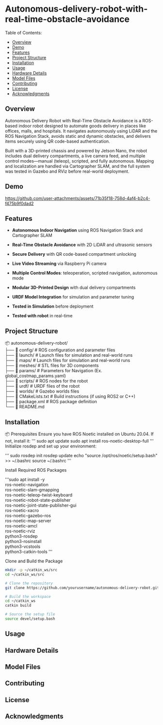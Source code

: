 # Autonomous-delivery-robot-with-real-time-obstacle-avoidance

Table of Contents:

  - [Overview](#overview)
  - [Demo](#demo)
  - [Features](#features)
  - [Project Structure](#projectstructure)
  - [Installation](#installation)
  - [Usage](#usage)
  - [Hardware Details](#hardwaredetails)
  - [Model Files](#modelfiles)
  - [Contributing](#contributing)
  - [License](#license)
  - [Acknowledgments](#acknowledgments)

## Overview

Autonomous Delivery Robot with Real-Time Obstacle Avoidance is a ROS-based indoor robot designed to automate goods delivery in places like offices, malls, and hospitals. It navigates autonomously using LiDAR and the ROS Navigation Stack, avoids static and dynamic obstacles, and delivers items securely using QR code-based authentication.

Built with a 3D-printed chassis and powered by Jetson Nano, the robot includes dual delivery compartments, a live camera feed, and multiple control modes—manual (teleop), scripted, and fully autonomous. Mapping and localization are handled via Cartographer SLAM, and the full system was tested in Gazebo and RViz before real-world deployment.


## Demo

https://github.com/user-attachments/assets/71b35f18-758d-4af4-b2c4-f475b9f0dad2


## Features

- **Autonomous Indoor Navigation** using ROS Navigation Stack and Cartographer SLAM

- **Real-Time Obstacle Avoidance** with 2D LiDAR and ultrasonic sensors

- **Secure Delivery** with QR code-based compartment unlocking

- **Live Video Streaming** via Raspberry Pi camera

- **Multiple Control Modes**: teleoperation, scripted navigation, autonomous mode

- **Modular 3D-Printed Design** with dual delivery compartments

- **URDF Model Integration** for simulation and parameter tuning

- **Tested in Simulation** before deployment

- **Tested with robot** in real-time



## Project Structure

📦 autonomous-delivery-robot/\
├── 📂 config/               # ROS configuration and parameter files\
├── 📂 launch/               # Launch files for simulation and real-world runs\
├── 📂 maps/               # Launch files for simulation and real-world runs\
├── 📂 meshes/               # STL files for 3D components\
├── 📂 params/               # Parameters for Navigation (Ex. global_costmap_params.yaml)\
├── 📂 scripts/               # ROS nodes for the robot\
├── 📂 urdf/               # URDF files of the robot\
├── 📂 worlds/               # Gazebo worlds files\
├── 📜 CMakeLists.txt        # Build instructions (if using ROS2 or C++)\
├── 📜 package.xml           # ROS package definition\
└── 📜 README.md


## Installation

📦 Prerequisites
Ensure you have ROS Noetic installed on Ubuntu 20.04. If not, install it:
'''
sudo apt update
sudo apt install ros-noetic-desktop-full
'''
Initialize rosdep and set up your environment:

'''
sudo rosdep init
rosdep update
echo "source /opt/ros/noetic/setup.bash" >> ~/.bashrc
source ~/.bashrc
'''

Install Required ROS Packages

'''sudo apt install -y \
  ros-noetic-navigation \
  ros-noetic-slam-gmapping \
  ros-noetic-teleop-twist-keyboard \
  ros-noetic-robot-state-publisher \
  ros-noetic-joint-state-publisher-gui \
  ros-noetic-xacro \
  ros-noetic-gazebo-ros \
  ros-noetic-map-server \
  ros-noetic-amcl \
  ros-noetic-rviz \
  python3-rosdep \
  python3-rosinstall \
  python3-vcstools \
  python3-catkin-tools
  '''
  
Clone and Build the Package

```bash
mkdir -p ~/catkin_ws/src
cd ~/catkin_ws/src

# Clone the repository
git clone https://github.com/yourusername/autonomous-delivery-robot.git

# Build the workspace
cd ~/catkin_ws
catkin build

# Source the setup file
source devel/setup.bash
```

## Usage

## Hardware Details

## Model Files

## Contributing

## License

## Acknowledgments



